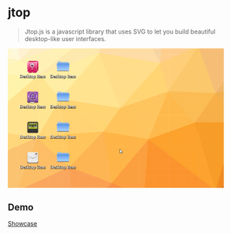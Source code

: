 jtop
==============

> Jtop.js is a javascript library that uses SVG to let you build beautiful desktop-like user interfaces.

![a relative link](docs/demo.gif)

## Demo

[Showcase](http://coderitual.github.io/jtop/ "jtop")
